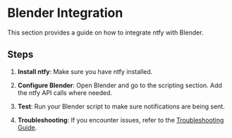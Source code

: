 # Blender Integration

This section provides a guide on how to integrate ntfy with Blender.

## Steps

1. **Install ntfy**: Make sure you have ntfy installed.

2. **Configure Blender**: Open Blender and go to the scripting section. Add the ntfy API calls where needed.

3. **Test**: Run your Blender script to make sure notifications are being sent.

4. **Troubleshooting**: If you encounter issues, refer to the [Troubleshooting Guide](./troubleshooting.md).
